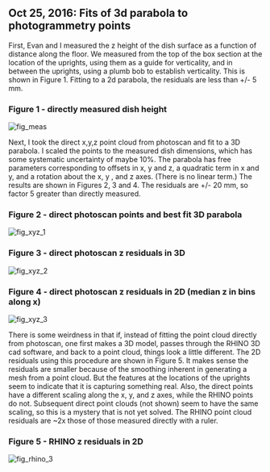 ## Oct 25, 2016: Fits of 3d parabola to photogrammetry points

First, Evan and I measured the z height of the dish surface as a function of distance along the floor. We measured from the top of the box section at the location of the uprights, using them as a guide for verticality, and in between the uprights, using a plumb bob to establish verticality. This is shown in Figure 1. Fitting to a 2d parabola, the residuals are less than +/- 5 mm.

### Figure 1 - directly measured dish height

![fig_meas](https://cloud.githubusercontent.com/assets/6098508/19700497/8c2b1e28-9ac5-11e6-8f8c-1f8bfd2133e9.png)

Next, I took the direct x,y,z point cloud from photoscan and fit to a 3D parabola. I scaled the points to the measured dish dimensions, which has some systematic uncertainty of maybe 10%. The parabola has free parameters corresponding to offsets in x, y and z, a quadratic term in x and y, and a rotation about the x, y , and z axes. (There is no linear term.) The results are shown in Figures 2, 3 and 4. The residuals are +/- 20 mm, so factor 5 greater than directly measured. 

### Figure 2 - direct photoscan points and best fit 3D parabola

![fig_xyz_1](https://cloud.githubusercontent.com/assets/6098508/19700628/0f59f044-9ac6-11e6-9e45-f137d455df2d.png)

### Figure 3 - direct photoscan z residuals in 3D

![fig_xyz_2](https://cloud.githubusercontent.com/assets/6098508/19700633/1570fb58-9ac6-11e6-8e08-1260b0159642.png)

### Figure 4 - direct photoscan z residuals in 2D (median z in bins along x)

![fig_xyz_3](https://cloud.githubusercontent.com/assets/6098508/19700638/1c356b22-9ac6-11e6-8ab5-9ccb7761d2d4.png)

There is some weirdness in that if, instead of fitting the point cloud directly from photoscan, one first makes a 3D model, passes through the RHINO 3D cad software, and back to a point cloud, things look a little different. The 2D residuals using this procedure are shown in Figure 5. It makes sense the residuals are smaller because of the smoothing inherent in generating a mesh from a point cloud. But the features at the locations of the uprights seem to indicate that it is capturing something real. Also, the direct points have a different scaling along the x, y, and z axes, while the RHINO points do not. Subsequent direct point clouds (not shown) seem to have the same scaling, so this is a mystery that is not yet solved. The RHINO point cloud residuals are ~2x those of those measured directly with a ruler.

### Figure 5 - RHINO z residuals in 2D

![fig_rhino_3](https://cloud.githubusercontent.com/assets/6098508/19700889/1ac96e72-9ac7-11e6-892e-9ffa932694ff.png)
